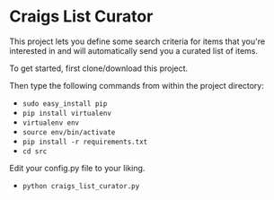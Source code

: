 # Craigs List Curator
This project lets you define some search criteria for items that you're interested in and will automatically send you a curated list of items.

To get started, first clone/download this project.

Then type the following commands from within the project directory:

- `sudo easy_install pip`
- `pip install virtualenv`
- `virtualenv env`
- `source env/bin/activate`
- `pip install -r requirements.txt`
- `cd src`

Edit your config.py file to your liking.

- `python craigs_list_curator.py`

